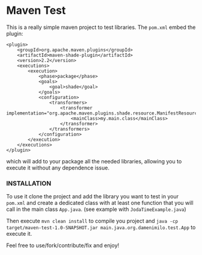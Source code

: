# Maven Test

This is a really simple maven project to test libraries. The `pom.xml` embed the plugin:
```
<plugin>
    <groupId>org.apache.maven.plugins</groupId>
    <artifactId>maven-shade-plugin</artifactId>
    <version>2.2</version>
    <executions>
        <execution>
            <phase>package</phase>
            <goals>
                <goal>shade</goal>
            </goals>
            <configuration>
                <transformers>
                    <transformer implementation="org.apache.maven.plugins.shade.resource.ManifestResourceTransformer">
                        <mainClass>my.main.class</mainClass>
                    </transformer>
                </transformers>
            </configuration>
        </execution>
    </executions>
</plugin>
```
which will add to your package all the needed libraries, allowing you to execute it without any dependence issue.

### INSTALLATION
To use it clone the project and add the library you want to test in your `pom.xml` and create a dedicated class with at least one function that you will call in the main class `App.java`.
(see example with `JodaTimeExample.java`)

Then execute `mvn clean install` to compile you project and `java -cp target/maven-test-1.0-SNAPSHOT.jar main.java.org.damenimilo.test.App` to execute it.

Feel free to use/fork/contribute/fix and enjoy!

